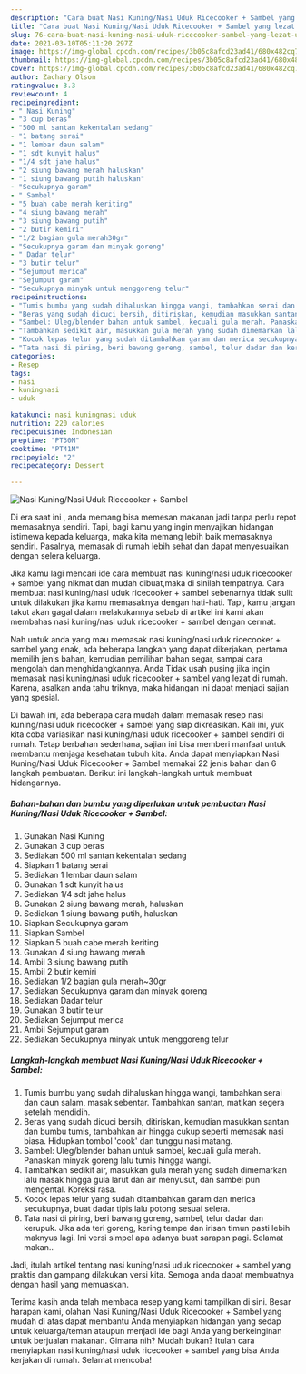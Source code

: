 ```yaml
---
description: "Cara buat Nasi Kuning/Nasi Uduk Ricecooker + Sambel yang lezat Untuk Jualan"
title: "Cara buat Nasi Kuning/Nasi Uduk Ricecooker + Sambel yang lezat Untuk Jualan"
slug: 76-cara-buat-nasi-kuning-nasi-uduk-ricecooker-sambel-yang-lezat-untuk-jualan
date: 2021-03-10T05:11:20.297Z
image: https://img-global.cpcdn.com/recipes/3b05c8afcd23ad41/680x482cq70/nasi-kuningnasi-uduk-ricecooker-sambel-foto-resep-utama.jpg
thumbnail: https://img-global.cpcdn.com/recipes/3b05c8afcd23ad41/680x482cq70/nasi-kuningnasi-uduk-ricecooker-sambel-foto-resep-utama.jpg
cover: https://img-global.cpcdn.com/recipes/3b05c8afcd23ad41/680x482cq70/nasi-kuningnasi-uduk-ricecooker-sambel-foto-resep-utama.jpg
author: Zachary Olson
ratingvalue: 3.3
reviewcount: 4
recipeingredient:
- " Nasi Kuning"
- "3 cup beras"
- "500 ml santan kekentalan sedang"
- "1 batang serai"
- "1 lembar daun salam"
- "1 sdt kunyit halus"
- "1/4 sdt jahe halus"
- "2 siung bawang merah haluskan"
- "1 siung bawang putih haluskan"
- "Secukupnya garam"
- " Sambel"
- "5 buah cabe merah keriting"
- "4 siung bawang merah"
- "3 siung bawang putih"
- "2 butir kemiri"
- "1/2 bagian gula merah30gr"
- "Secukupnya garam dan minyak goreng"
- " Dadar telur"
- "3 butir telur"
- "Sejumput merica"
- "Sejumput garam"
- "Secukupnya minyak untuk menggoreng telur"
recipeinstructions:
- "Tumis bumbu yang sudah dihaluskan hingga wangi, tambahkan serai dan daun salam, masak sebentar. Tambahkan santan, matikan segera setelah mendidih."
- "Beras yang sudah dicuci bersih, ditiriskan, kemudian masukkan santan dan bumbu tumis, tambahkan air hingga cukup seperti memasak nasi biasa. Hidupkan tombol &#39;cook&#39; dan tunggu nasi matang."
- "Sambel: Uleg/blender bahan untuk sambel, kecuali gula merah. Panaskan minyak goreng lalu tumis hingga wangi."
- "Tambahkan sedikit air, masukkan gula merah yang sudah dimemarkan lalu masak hingga gula larut dan air menyusut, dan sambel pun mengental. Koreksi rasa."
- "Kocok lepas telur yang sudah ditambahkan garam dan merica secukupnya, buat dadar tipis lalu potong sesuai selera."
- "Tata nasi di piring, beri bawang goreng, sambel, telur dadar dan kerupuk. Jika ada teri goreng, kering tempe dan irisan timun pasti lebih maknyus lagi. Ini versi simpel apa adanya buat sarapan pagi. Selamat makan.."
categories:
- Resep
tags:
- nasi
- kuningnasi
- uduk

katakunci: nasi kuningnasi uduk 
nutrition: 220 calories
recipecuisine: Indonesian
preptime: "PT30M"
cooktime: "PT41M"
recipeyield: "2"
recipecategory: Dessert

---
```



![Nasi Kuning/Nasi Uduk Ricecooker + Sambel](https://img-global.cpcdn.com/recipes/3b05c8afcd23ad41/680x482cq70/nasi-kuningnasi-uduk-ricecooker-sambel-foto-resep-utama.jpg)

Di era  saat ini , anda memang bisa memesan makanan jadi tanpa perlu repot memasaknya sendiri. Tapi, bagi kamu yang ingin menyajikan hidangan istimewa kepada keluarga, maka kita memang lebih baik memasaknya sendiri. Pasalnya, memasak di rumah lebih sehat dan dapat menyesuaikan dengan selera keluarga.

Jika kamu lagi mencari ide cara membuat nasi kuning/nasi uduk ricecooker + sambel yang nikmat dan mudah dibuat,maka di sinilah tempatnya. Cara membuat nasi kuning/nasi uduk ricecooker + sambel  sebenarnya tidak sulit untuk dilakukan jika kamu memasaknya dengan hati-hati. Tapi, kamu jangan takut akan gagal dalam melakukannya 
sebab di artikel ini kami akan membahas nasi kuning/nasi uduk ricecooker + sambel dengan cermat.  



Nah untuk anda yang mau memasak nasi kuning/nasi uduk ricecooker + sambel yang enak, ada beberapa langkah yang dapat dikerjakan, pertama memilih jenis bahan, kemudian pemilihan bahan segar, sampai cara mengolah dan menghidangkannya. Anda Tidak usah pusing jika ingin memasak nasi kuning/nasi uduk ricecooker + sambel yang lezat di rumah. Karena, asalkan anda  tahu triknya, maka hidangan ini dapat menjadi sajian yang spesial.

Di bawah ini, ada beberapa cara mudah dalam memasak resep nasi kuning/nasi uduk ricecooker + sambel yang siap dikreasikan. Kali ini, yuk kita coba variasikan nasi kuning/nasi uduk ricecooker + sambel sendiri di rumah. Tetap berbahan sederhana, sajian ini bisa memberi manfaat untuk membantu menjaga kesehatan tubuh kita. Anda dapat menyiapkan Nasi Kuning/Nasi Uduk Ricecooker + Sambel memakai 22 jenis bahan dan 6 langkah pembuatan. Berikut ini langkah-langkah untuk membuat hidangannya.

<!--inarticleads1-->

##### Bahan-bahan dan bumbu yang diperlukan untuk pembuatan Nasi Kuning/Nasi Uduk Ricecooker + Sambel:

1. Gunakan  Nasi Kuning
1. Gunakan 3 cup beras
1. Sediakan 500 ml santan kekentalan sedang
1. Siapkan 1 batang serai
1. Sediakan 1 lembar daun salam
1. Gunakan 1 sdt kunyit halus
1. Sediakan 1/4 sdt jahe halus
1. Gunakan 2 siung bawang merah, haluskan
1. Sediakan 1 siung bawang putih, haluskan
1. Siapkan Secukupnya garam
1. Siapkan  Sambel
1. Siapkan 5 buah cabe merah keriting
1. Gunakan 4 siung bawang merah
1. Ambil 3 siung bawang putih
1. Ambil 2 butir kemiri
1. Sediakan 1/2 bagian gula merah~30gr
1. Sediakan Secukupnya garam dan minyak goreng
1. Sediakan  Dadar telur
1. Gunakan 3 butir telur
1. Sediakan Sejumput merica
1. Ambil Sejumput garam
1. Sediakan Secukupnya minyak untuk menggoreng telur




<!--inarticleads2-->

##### Langkah-langkah membuat Nasi Kuning/Nasi Uduk Ricecooker + Sambel:

1. Tumis bumbu yang sudah dihaluskan hingga wangi, tambahkan serai dan daun salam, masak sebentar. Tambahkan santan, matikan segera setelah mendidih.
1. Beras yang sudah dicuci bersih, ditiriskan, kemudian masukkan santan dan bumbu tumis, tambahkan air hingga cukup seperti memasak nasi biasa. Hidupkan tombol &#39;cook&#39; dan tunggu nasi matang.
1. Sambel: Uleg/blender bahan untuk sambel, kecuali gula merah. Panaskan minyak goreng lalu tumis hingga wangi.
1. Tambahkan sedikit air, masukkan gula merah yang sudah dimemarkan lalu masak hingga gula larut dan air menyusut, dan sambel pun mengental. Koreksi rasa.
1. Kocok lepas telur yang sudah ditambahkan garam dan merica secukupnya, buat dadar tipis lalu potong sesuai selera.
1. Tata nasi di piring, beri bawang goreng, sambel, telur dadar dan kerupuk. Jika ada teri goreng, kering tempe dan irisan timun pasti lebih maknyus lagi. Ini versi simpel apa adanya buat sarapan pagi. Selamat makan..




Jadi, itulah artikel tentang  nasi kuning/nasi uduk ricecooker + sambel  yang praktis dan gampang dilakukan versi kita. Semoga anda dapat membuatnya dengan hasil yang memuaskan. 

Terima kasih anda telah membaca resep yang kami tampilkan di sini. Besar harapan kami, olahan  Nasi Kuning/Nasi Uduk Ricecooker + Sambel yang mudah di atas dapat membantu Anda menyiapkan hidangan yang sedap untuk keluarga/teman ataupun menjadi ide bagi Anda yang berkeinginan untuk berjualan makanan. Gimana nih? Mudah bukan? Itulah cara menyiapkan nasi kuning/nasi uduk ricecooker + sambel yang bisa Anda kerjakan di rumah. Selamat mencoba!

